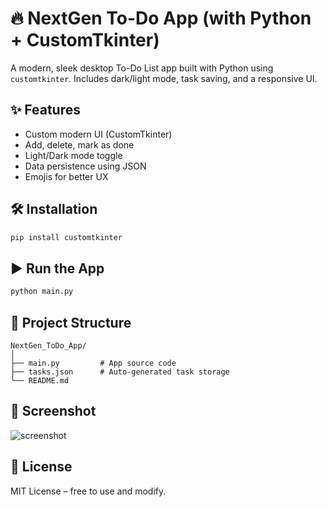 # 🔥 NextGen To-Do App (with Python + CustomTkinter)

A modern, sleek desktop To-Do List app built with Python using `customtkinter`. Includes dark/light mode, task saving, and a responsive UI.

## ✨ Features
- Custom modern UI (CustomTkinter)
- Add, delete, mark as done
- Light/Dark mode toggle
- Data persistence using JSON
- Emojis for better UX

## 🛠️ Installation
```bash
pip install customtkinter
```

## ▶️ Run the App
```bash
python main.py
```

## 📂 Project Structure
```
NextGen_ToDo_App/
│
├── main.py         # App source code
├── tasks.json      # Auto-generated task storage
└── README.md
```

## 🧪 Screenshot
![screenshot](https://via.placeholder.com/600x300.png?text=ToDo+App+Screenshot)

## 📄 License
MIT License – free to use and modify.
